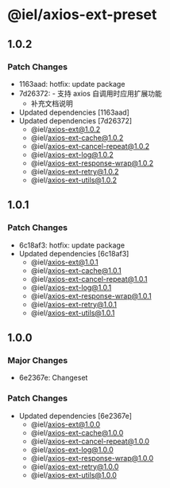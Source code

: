 # @iel/axios-ext-preset

## 1.0.2

### Patch Changes

- 1163aad: hotfix: update package
- 7d26372: - 支持 axios 自调用时应用扩展功能
  - 补充文档说明
- Updated dependencies [1163aad]
- Updated dependencies [7d26372]
  - @iel/axios-ext@1.0.2
  - @iel/axios-ext-cache@1.0.2
  - @iel/axios-ext-cancel-repeat@1.0.2
  - @iel/axios-ext-log@1.0.2
  - @iel/axios-ext-response-wrap@1.0.2
  - @iel/axios-ext-retry@1.0.2
  - @iel/axios-ext-utils@1.0.2

## 1.0.1

### Patch Changes

- 6c18af3: hotfix: update package
- Updated dependencies [6c18af3]
  - @iel/axios-ext@1.0.1
  - @iel/axios-ext-cache@1.0.1
  - @iel/axios-ext-cancel-repeat@1.0.1
  - @iel/axios-ext-log@1.0.1
  - @iel/axios-ext-response-wrap@1.0.1
  - @iel/axios-ext-retry@1.0.1
  - @iel/axios-ext-utils@1.0.1

## 1.0.0

### Major Changes

- 6e2367e: Changeset

### Patch Changes

- Updated dependencies [6e2367e]
  - @iel/axios-ext@1.0.0
  - @iel/axios-ext-cache@1.0.0
  - @iel/axios-ext-cancel-repeat@1.0.0
  - @iel/axios-ext-log@1.0.0
  - @iel/axios-ext-response-wrap@1.0.0
  - @iel/axios-ext-retry@1.0.0
  - @iel/axios-ext-utils@1.0.0
